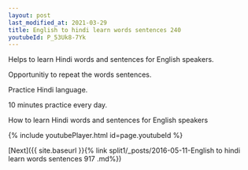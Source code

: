 ```yaml
---
layout: post
last_modified_at: 2021-03-29
title: English to hindi learn words sentences 240 
youtubeId: P_53Uk8-7Yk
---
```

 
 
Helps to learn Hindi words and sentences for English speakers.

Opportunitiy to repeat the words sentences. 

Practice Hindi language. 
 
10 minutes practice every day. 
 
How to learn Hindi words and sentences for English speakers 
 
{% include youtubePlayer.html id=page.youtubeId %}
 
 
[Next]({{ site.baseurl }}{% link  split1/_posts/2016-05-11-English to hindi learn words sentences 917 .md%})
 
